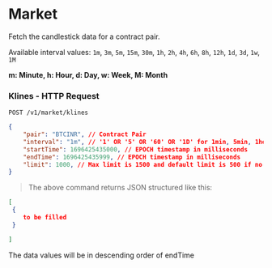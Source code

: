 # Market

Fetch the candlestick data for a contract pair.

Available interval values: `1m`, `3m`, `5m`, `15m`, `30m`, `1h`, `2h`, `4h`, `6h`, `8h`, `12h`, `1d`, `3d`, `1w`, `1M`

**m: Minute, h: Hour, d: Day, w: Week, M: Month**

### Klines - HTTP Request

 `POST /v1/market/klines`

```json
{
    "pair": "BTCINR", // Contract Pair
    "interval": "1m", // '1' OR '5' OR '60' OR '1D' for 1min, 5min, 1hour, 1day respectively
    "startTime": 1696425435000, // EPOCH timestamp in milliseconds
    "endTime": 1696425435999, // EPOCH timestamp in milliseconds
    "limit": 1000, // Max limit is 1500 and default limit is 500 if no limit value will be passed
}
```

> The above command returns JSON structured like this:
 
```json
[
 {
    to be filled
 }

]
```

<aside class="notice">
 The data values will be in descending order of endTime  
</aside>
